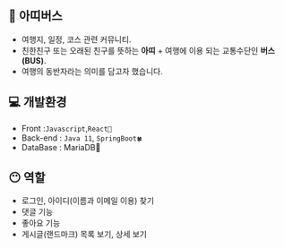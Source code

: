 
## 🚌 아띠버스
- 여행지, 일정, 코스 관련 커뮤니티.
- 친한친구 또는 오래된 친구를 뜻하는 **아띠** + 여행에 이용 되는 교통수단인 **버스(BUS)**.
- 여행의 동반자라는 의미를 담고자 했습니다.

## 💻 개발환경
- Front :```Javascript```,```React🧿```
- Back-end : ```Java 11```, ```SpringBoot🍀```
- DataBase : MariaDB🐬

## 😶 역할
- 로그인, 아이디(이름과 이메일 이용) 찾기
- 댓글 기능
- 좋아요 기능
- 게시글(랜드마크) 목록 보기, 상세 보기

